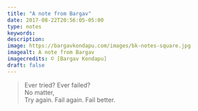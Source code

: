 ```yaml
---
title: "A note from Bargav"
date: 2017-08-22T20:56:05-05:00
type: notes
keywords:
description:
image: https://bargavkondapu.com/images/bk-notes-square.jpg
imagealt: A note from Bargav
imagecredits: © [Bargav Kondapu]
draft: false
---
```

[comment]: # (A note is any quick thought, quote, one-liners or a simple tweet. )

>Ever tried? Ever failed?  
>No matter,  
>Try again. Fail again. Fail better.  
